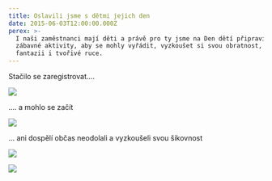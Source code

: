 ```yaml
---
title: Oslavili jsme s dětmi jejich den
date: 2015-06-03T12:00:00.000Z
perex: >-
  I naši zaměstnanci mají děti a právě pro ty jsme na Den dětí připravili různé
  zábavné aktivity, aby se mohly vyřádit, vyzkoušet si svou obratnost, zapojit
  fantazii i tvořivé ruce.
---
```




Stačilo se zaregistrovat....



![](/media/detsky-den-04w.jpg.jpg) 



.... a mohlo se začít



![](/media/detsky-den-03w.jpg.jpg) 



... ani dospělí občas neodolali a vyzkoušeli svou šikovnost



![](/media/detsky-den-05.jpg.jpg) 



![](/media/detsky-den-01.jpg.jpg) 


